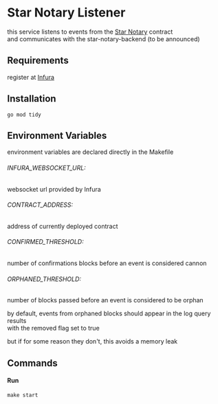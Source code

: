 # Star Notary Listener

<p>this service listens to events from the <a href="https://github.com/sergera/star-notary">Star Notary</a> contract<br>
and communicates with the star-notary-backend (to be announced)</p>

## Requirements

<p>register at <a href="https://infura.io/">Infura</a></p>

## Installation

<pre><code>go mod tidy</pre></code>

## Environment Variables

<p>environment variables are declared directly in the Makefile</p>

###### INFURA_WEBSOCKET_URL:

<p>websocket url provided by Infura</p>

###### CONTRACT_ADDRESS:

<p>address of currently deployed contract</p>

###### CONFIRMED_THRESHOLD:

<p>number of confirmations blocks before an event is considered cannon</p>

###### ORPHANED_THRESHOLD:

<p>number of blocks passed before an event is considered to be orphan</p>

<p>by default, events from orphaned blocks should appear in the log query results<br> with the removed flag set to true</p>

<p>but if for some reason they don't, this avoids a memory leak</p>

## Commands

#### Run

<pre><code>make start</pre></code>
